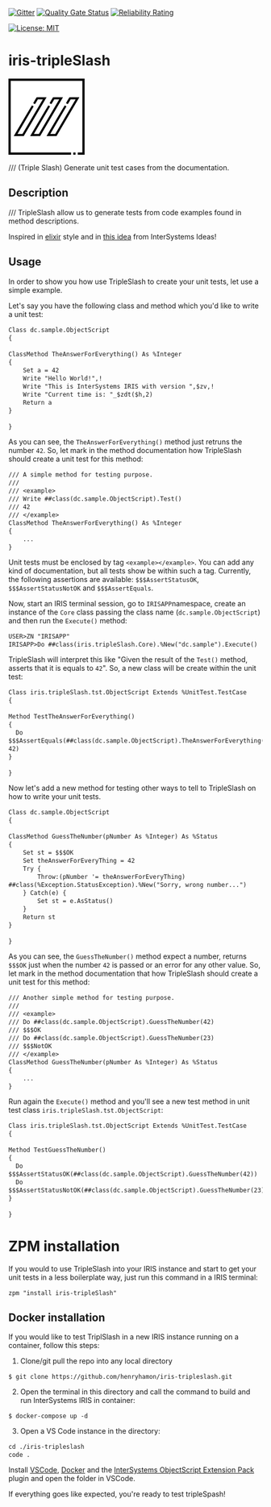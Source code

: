  [![Gitter](https://img.shields.io/badge/Available%20on-Intersystems%20Open%20Exchange-00b2a9.svg)](https://openexchange.intersystems.com/package/iris-tripleslash)
 [![Quality Gate Status](https://community.objectscriptquality.com/api/project_badges/measure?project=intersystems_iris_community%2Firis-tripleslash&metric=alert_status)](https://community.objectscriptquality.com/dashboard?id=intersystems_iris_community%2Firis-tripleslash)
 [![Reliability Rating](https://community.objectscriptquality.com/api/project_badges/measure?project=intersystems_iris_community%2Firis-tripleslash&metric=reliability_rating)](https://community.objectscriptquality.com/dashboard?id=intersystems_iris_community%2Firis-tripleslash)

[![License: MIT](https://img.shields.io/badge/License-MIT-blue.svg?style=flat&logo=AdGuard)](LICENSE)

# iris-tripleSlash

![3slash logo](./assert/3slash.png)

/// (Triple Slash)
Generate unit test cases from the documentation.

## Description

 /// TripleSlash allow us to generate tests from code examples found in method descriptions.

 Inspired in [elixir](https://elixir-lang.org/getting-started/mix-otp/docs-tests-and-with.html) style and in [this idea](https://ideas.intersystems.com/ideas/DP-I-175) from InterSystems Ideas!

## Usage

In order to show you how use TripleSlash to create your unit tests, let use a simple example.

Let's say you have the following class and method which you'd like to write a unit test:

```objectScript
Class dc.sample.ObjectScript
{

ClassMethod TheAnswerForEverything() As %Integer
{
    Set a = 42 
    Write "Hello World!",!
    Write "This is InterSystems IRIS with version ",$zv,!
    Write "Current time is: "_$zdt($h,2)
    Return a
}

}
```

As you can see, the `TheAnswerForEverything()` method just retruns the number `42`. So, let mark in the method documentation how TripleSlash should create a unit test for this method:

```objectScript
/// A simple method for testing purpose.
/// 
/// <example>
/// Write ##class(dc.sample.ObjectScript).Test()
/// 42
/// </example>
ClassMethod TheAnswerForEverything() As %Integer
{
    ...
}
```

Unit tests must be enclosed by tag `<example></example>`. You can add any kind of documentation, but all tests show be within such a tag. Currently, the following assertions are available: `$$$AssertStatusOK`, `$$$AssertStatusNotOK` and `$$$AssertEquals`.

Now, start an IRIS terminal session, go to `IRISAPP`namespace, create an instance of the `Core` class passing the class name (`dc.sample.ObjectScript`) and then run the `Execute()` method:

```
USER>ZN "IRISAPP"
IRISAPP>Do ##class(iris.tripleSlash.Core).%New("dc.sample").Execute()
```

TripleSlash will interpret this like "Given the result of the `Test()` method, asserts that it is equals to `42`". So, a new class will be create within the unit test:

```objectScript
Class iris.tripleSlash.tst.ObjectScript Extends %UnitTest.TestCase
{

Method TestTheAnswerForEverything()
{
  Do $$$AssertEquals(##class(dc.sample.ObjectScript).TheAnswerForEverything(), 42)
}

}
```

Now let's add a new method  for testing other ways to tell to TripleSlash on how to write your unit tests.

```objectScript
Class dc.sample.ObjectScript
{

ClassMethod GuessTheNumber(pNumber As %Integer) As %Status
{
    Set st = $$$OK
    Set theAnswerForEveryThing = 42
    Try {
        Throw:(pNumber '= theAnswerForEveryThing) ##class(%Exception.StatusException).%New("Sorry, wrong number...")
    } Catch(e) {
        Set st = e.AsStatus()
    }
    Return st
}

}
```

As you can see, the `GuessTheNumber()` method expect a number, returns `$$$OK` just when the number `42` is passed or an error for any other value. So, let mark in the method documentation that how TripleSlash should create a unit test for this method:

```objectScript
/// Another simple method for testing purpose.
/// 
/// <example>
/// Do ##class(dc.sample.ObjectScript).GuessTheNumber(42)
/// $$$OK
/// Do ##class(dc.sample.ObjectScript).GuessTheNumber(23)
/// $$$NotOK
/// </example>
ClassMethod GuessTheNumber(pNumber As %Integer) As %Status
{
    ...
}
```

Run again the `Execute()` method and you'll see a new test method in unit test class `iris.tripleSlash.tst.ObjectScript`:

```objectScript
Class iris.tripleSlash.tst.ObjectScript Extends %UnitTest.TestCase
{

Method TestGuessTheNumber()
{
  Do $$$AssertStatusOK(##class(dc.sample.ObjectScript).GuessTheNumber(42))
  Do $$$AssertStatusNotOK(##class(dc.sample.ObjectScript).GuessTheNumber(23))
}

}
```

# ZPM installation

If you would to use TripleSlash into your IRIS instance and start to get your unit tests in a less boilerplate way, just run this command in a IRIS terminal:

```
zpm "install iris-tripleSlash"
```

## Docker installation 

If you would like to test TriplSlash in a new IRIS instance running on a container, follow this steps:

1) Clone/git pull the repo into any local directory

```
$ git clone https://github.com/henryhamon/iris-tripleslash.git
```

2) Open the terminal in this directory and call the command to build and run InterSystems IRIS in container:

```
$ docker-compose up -d
```

3) Open a VS Code instance in the directory:

```
cd ./iris-tripleslash
code .
```

Install [VSCode](https://code.visualstudio.com/), [Docker](https://marketplace.visualstudio.com/items?itemName=ms-azuretools.vscode-docker) and the [InterSystems ObjectScript Extension Pack](https://marketplace.visualstudio.com/items?itemName=intersystems-community.objectscript-pack) plugin and open the folder in VSCode.

If everything goes like expected, you're ready to test tripleSpash!
